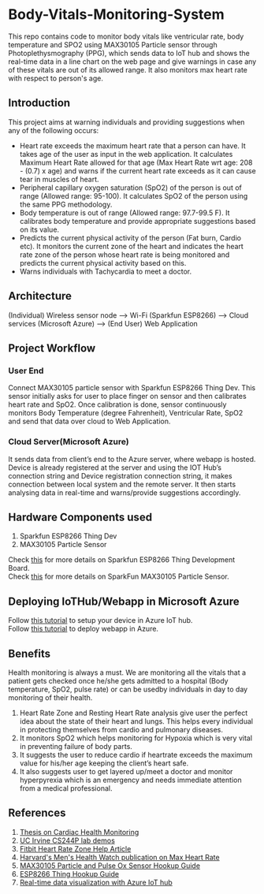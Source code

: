 # Body-Vitals-Monitoring-System
This repo contains code to monitor body vitals like ventricular rate, body temperature and SPO2 using MAX30105 Particle sensor through Photoplethysmography (PPG), which sends data to IoT hub and shows the real-time data in a line chart on the web page and give warnings in case any of these vitals are out of its allowed range. It also monitors max heart rate with respect to person's  age.

## Introduction
This project aims at warning individuals and providing suggestions when any of the following occurs:
- Heart rate exceeds the maximum heart rate that a person can have. It takes age of the user as input in the web application. It calculates Maximum Heart Rate allowed for that age (Max Heart Rate wrt age: 208 - (0.7) x age) and warns if the current heart rate exceeds as it can cause tear in muscles of heart.
- Peripheral capillary oxygen saturation (SpO2) of the person is out of range (Allowed range: 95-100). It calculates SpO2 of the person using the same PPG methodology.
- Body temperature is out of range (Allowed range: 97.7-99.5 F). It calibrates body temperature and provide appropriate suggestions based on its value.
- Predicts the current physical activity of the person (Fat burn, Cardio etc). It monitors the current zone of the heart and indicates the heart rate zone of the person whose heart rate is being monitored and predicts the current physical activity based on this.
- Warns individuals with Tachycardia to meet a doctor.

## Architecture
(Individual) Wireless sensor node --> Wi-Fi (Sparkfun ESP8266) --> Cloud services (Microsoft Azure) --> (End User) Web Application 

## Project Workflow
### User End
Connect MAX30105 particle sensor with Sparkfun ESP8266 Thing Dev. This sensor initially asks for user to place finger on sensor and then calibrates heart rate and SpO2. Once calibration is done, sensor continuously monitors Body Temperature (degree Fahrenheit), Ventricular Rate, SpO2 and send that data over cloud to Web Application.

### Cloud Server(Microsoft Azure)
It sends data from client’s end to the Azure server, where webapp is hosted. Device is already registered at the server and using the IOT Hub’s connection string and Device registration connection string, it makes connection between local system and the remote server. It then starts analysing data in real-time and warns/provide suggestions accordingly.

## Hardware Components used
1. Sparkfun ESP8266 Thing Dev
2. MAX30105 Particle Sensor

Check [this](https://learn.sparkfun.com/tutorials/esp8266-thing-development-board-hookup-guide/all) for more details on Sparkfun ESP8266 Thing Development Board.  
Check [this](https://learn.sparkfun.com/tutorials/max30105-particle-and-pulse-ox-sensor-hookup-guide/all) for more details on SparkFun MAX30105 Particle Sensor.

## Deploying IoTHub/Webapp in Microsoft Azure
Follow [this tutorial](https://docs.microsoft.com/en-us/azure/iot-hub/iot-hub-raspberry-pi-kit-node-get-started) to setup your device in Azure IoT hub.  
Follow [this tutorial](https://docs.microsoft.com/en-us/azure/iot-hub/iot-hub-live-data-visualization-in-web-apps) to deploy webapp in Azure.

## Benefits
Health monitoring is always a must. We are monitoring all the vitals that a patient gets checked once he/she gets admitted to a hospital (Body temperature, SpO2, pulse rate) or can be usedby individuals in day to day monitoring of their health.
1. Heart Rate Zone and Resting Heart Rate analysis give user the perfect idea about the state of their heart and lungs. This helps every individual in protecting themselves from cardio and pulmonary diseases.
2. It monitors SpO2 which helps monitoring for Hypoxia which is very vital in preventing failure of body parts.
3. It suggests the user to reduce cardio if heartrate exceeds the maximum value for his/her age keeping the client’s heart safe.
4. It also suggests user to get layered up/meet a doctor and monitor hyperpyrexia which is an emergency and needs immediate attention from a medical professional.

## References
1. [Thesis on Cardiac Health Monitoring](http://dspace.bracu.ac.bd/xmlui/bitstream/handle/10361/8621/13321005%2C13321032%2C13121082_EEE.pdf?sequence=1&isAllowed=y)
2. [UC Irvine CS244P lab demos](https://login.uci.edu/ucinetid/webauth?return_url=https%3A%2F%2Feee.uci.edu%2F18f%2F35430%2Fhome%2FDemo_6.pdf)
3. [Fitbit Heart Rate Zone Help Article](https://help.fitbit.com/articles/en_US/Help_article/1565)
4. [Harvard's Men's Health Watch publication on Max Heart Rate](https://www.bodybuilding.com/fun/matt62.htm)
5. [MAX30105 Particle and Pulse Ox Sensor Hookup Guide](https://learn.sparkfun.com/tutorials/max30105-particle-and-pulse-ox-sensor-hookup-guide/all)
6. [ESP8266 Thing Hookup Guide](https://learn.sparkfun.com/tutorials/esp8266-thing-hookup-guide/installing-the-esp8266-arduino-addon)
7. [Real-time data visualization with Azure IoT hub](https://docs.microsoft.com/en-us/azure/iot-hub/iot-hub-live-data-visualization-in-web-apps)
